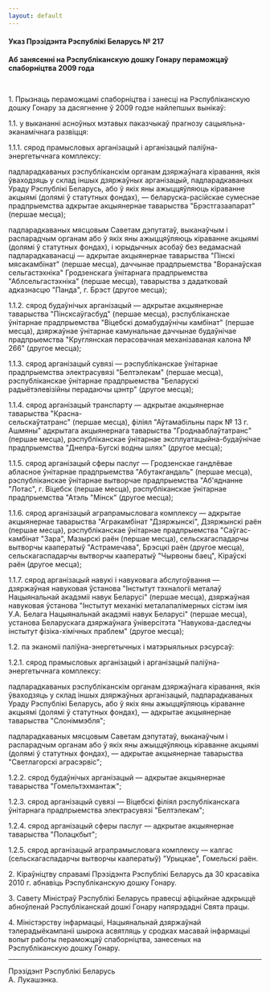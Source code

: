 ```yaml
---
layout: default
---
```


#### Указ Прэзідэнта Рэспублікі Беларусь № 217

**Аб занясенні на Рэспубліканскую дошку Гонару пераможцаў спаборніцтва
2009 года**

 

1\. Прызнаць пераможцамі спаборніцтва і занесці на Рэспубліканскую дошку
Гонару за дасягненне ў 2009 годзе найлепшых вынікаў:

1.1. у выкананні асноўных мэтавых паказчыкаў прагнозу
сацыяльна-эканамічнага развіцця:

1.1.1. сярод прамысловых арганізацый і арганізацый паліўна-энергетычнага
комплексу:

падпарадкаваных рэспубліканскім органам дзяржаўнага кіравання, якія
ўваходзяць у склад іншых дзяржаўных арганізацый, падпарадкаваных
Ураду Рэспублікі Беларусь, або ў якіх яны ажыццяўляюць кіраванне
акцыямі (долямі ў статутных фондах), — беларуска-расійскае сумеснае
прадпрыемства адкрытае акцыянернае таварыства "Брэстгазаапарат" (першае
месца);

падпарадкаваных мясцовым Саветам дэпутатаў, выканаўчым і распарадчым
органам або ў якіх яны ажыццяўляюць кіраванне акцыямі (долямі ў
статутных фондах), і юрыдычных асобаў без ведамаснай
падпарадкаванасці — адкрытае акцыянернае таварыства
"Пінскі мясакамбінат" (першае месца), даччынае прадпрыемства
"Воранаўская сельгастэхніка" Гродзенскага ўнітарнага прадпрыемства
"Аблсельгастэхніка" (першае месца), таварыства з дадатковай адказнасцю
"Панда", г. Брэст (другое месца);

1.1.2. сярод будаўнічых арганізацый — адкрытае акцыянернае таварыства
"Пінсксаўгасбуд" (першае месца), рэспубліканскае ўнітарнае
прадпрыемства "Віцебскі домабудаўнічы камбінат" (першае
месца), дзяржаўнае ўнітарнае камунальнае даччынае будаўнічае
прадпрыемства "Круглянская перасовачная механізаваная калона №
266" (другое месца);

1.1.3. сярод арганізацый сувязі — рэспубліканскае ўнітарнае
прадпрыемства электрасувязі "Белтэлекам" (першае месца),
рэспубліканскае ўнітарнае прадпрыемства "Беларускі радыётэлевізійны
перадаючы цэнтр" (другое месца);

1.1.4. сярод арганізацый транспарту — адкрытае акцыянернае таварыства
"Красна-  
сельскаўтатранс" (першае месца), філіял "Аўтамабільны парк № 13 г.
Ашмяны" адкрытага акцыянернага таварыства "Гроднааблаўтатранс"
(першае месца), рэспубліканскае ўнітарнае эксплуатацыйна-будаўнічае
прадпрыемства "Днепра-Бугскі водны шлях" (другое месца);

1.1.5. сярод арганізацый сферы паслуг — Гродзенскае гандлёвае абласное
ўнітарнае прадпрыемства "Абутакгандаль" (першае месца),
рэспубліканскае ўнітарнае вытворчае прадпрыемства
"Аб'яднанне "Лотас", г. Віцебск (першае месца), рэспубліканскае
ўнітарнае прадпрыемства "Атэль "Мінск" (другое месца);

1.1.6. сярод арганізацый аграпрамысловага комплексу — адкрытае
акцыянернае таварыства "Агракамбінат "Дзяржынскі", Дзяржынскі
раён (першае месца), рэспубліканскае ўнітарнае прадпрыемства
"Саўгас-камбінат "Зара", Мазырскі раён (першае месца),
сельскагаспадарчы вытворчы кааператыў "Астрамечава", Брэсцкі
раён (другое месца), сельскагаспадарчы вытворчы кааператыў "Чырвоны
баец", Кіраўскі раён (другое месца);

1.1.7. сярод арганізацый навукі і навуковага абслугоўвання — дзяржаўная
навуковая ўстанова "Інстытут тэхналогіі металаў Нацыянальнай акадэміі
навук Беларусі" (першае месца), дзяржаўная навуковая ўстанова
"Інстытут механікі металапалімерных сістэм імя У.А. Белага
Нацыянальнай акадэміі навук Беларусі" (першае месца), установа
Беларускага дзяржаўнага ўніверсітэта "Навукова-даследчы інстытут
фізіка-хімічных праблем" (другое месца);

1.2. па эканоміі паліўна-энергетычных і матэрыяльных рэсурсаў:

1.2.1. сярод прамысловых арганізацый і арганізацый паліўна-энергетычнага
комплексу:

падпарадкаваных рэспубліканскім органам дзяржаўнага кіравання, якія
ўваходзяць у склад іншых дзяржаўных арганізацый, падпарадкаваных
Ураду Рэспублікі Беларусь, або ў якіх яны ажыццяўляюць кіраванне
акцыямі (долямі ў статутных фондах), — адкрытае акцыянернае
таварыства "Слоніммэбля";

падпарадкаваных мясцовым Саветам дэпутатаў, выканаўчым і распарадчым
органам або ў якіх яны ажыццяўляюць кіраванне акцыямі (долямі ў
статутных фондах), — адкрытае акцыянернае таварыства "Светлагорскі
аграсэрвіс";

1.2.2. сярод будаўнічых арганізацый — адкрытае акцыянернае таварыства
"Гомельтэхмантаж";

1.2.3. сярод арганізацый сувязі — Віцебскі філіял рэспубліканскага
ўнітарнага прадпрыемства электрасувязі "Белтэлекам";

1.2.4. сярод арганізацый сферы паслуг — адкрытае акцыянернае таварыства
"Полацкбыт";

1.2.5. сярод арганізацый аграпрамысловага комплексу — калгас
(сельскагаспадарчы вытворчы кааператыў) "Урыцкае", Гомельскі
раён.

2\. Кіраўніцтву справамі Прэзідэнта Рэспублікі Беларусь да 30 красавіка
2010 г. абнавіць Рэспубліканскую дошку Гонару.

3\. Савету Міністраў Рэспублікі Беларусь правесці афіцыйнае адкрыццё
абноўленай Рэспубліканскай дошкі Гонару напярэдадні Свята працы.

4\. Міністэрству інфармацыі, Нацыянальнай дзяржаўнай тэлерадыёкампаніі
шырока асвятляць у сродках масавай інфармацыі вопыт работы пераможцаў
спаборніцтва, занесеных на Рэспубліканскую дошку Гонару.

****

Прэзідэнт Рэспублікі Беларусь  
А. Лукашэнка.

